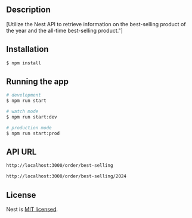 
## Description

[Utilize the Nest API to retrieve information on the best-selling product of the year and the all-time best-selling product."]

## Installation

```bash
$ npm install
```

## Running the app

```bash
# development
$ npm run start

# watch mode
$ npm run start:dev

# production mode
$ npm run start:prod
```

## API URL
```bash
http://localhost:3000/order/best-selling
```

```bash
http://localhost:3000/order/best-selling/2024
```

## License

Nest is [MIT licensed](LICENSE).
